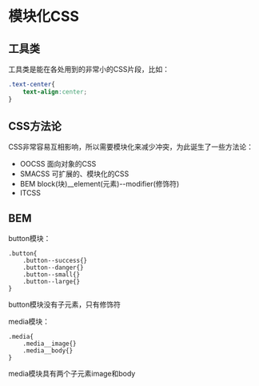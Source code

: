 # 模块化CSS

## 工具类

工具类是能在各处用到的非常小的CSS片段，比如：

```css
.text-center{
    text-align:center;
}
```

## CSS方法论

CSS非常容易互相影响，所以需要模块化来减少冲突，为此诞生了一些方法论：

* OOCSS 面向对象的CSS
* SMACSS 可扩展的、模块化的CSS
* BEM block(块)__element(元素)--modifier(修饰符)
* ITCSS

## BEM

button模块：

```less
.button{
    .button--success{}
    .button--danger{}
    .button--small{}
    .button--large{}
}
```

button模块没有子元素，只有修饰符

media模块：

```less
.media{
    .media__image{}
    .media__body{}
}
```

media模块具有两个子元素image和body
